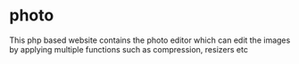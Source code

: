# photo
This php based website contains the photo editor which can edit the images by applying multiple functions such as compression, resizers etc
